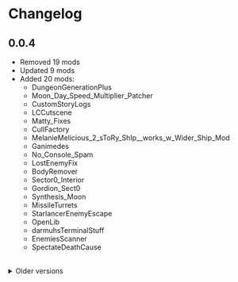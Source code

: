 <!-- markdownlint-disable MD033 -->
# Changelog

## 0.0.4

- Removed 19 mods
- Updated 9 mods
- Added 20 mods:
  - DungeonGenerationPlus
  - Moon_Day_Speed_Multiplier_Patcher
  - CustomStoryLogs
  - LCCutscene
  - Matty_Fixes
  - CullFactory
  - MelanieMelicious_2_sToRy_ShIp__works_w_Wider_Ship_Mod
  - Ganimedes
  - No_Console_Spam
  - LostEnemyFix
  - BodyRemover
  - Sector0_Interior
  - Gordion_Sect0
  - Synthesis_Moon
  - MissileTurrets
  - StarlancerEnemyEscape
  - OpenLib
  - darmuhsTerminalStuff
  - EnemiesScanner
  - SpectateDeathCause

<br>

<details>
<summary>Older versions</summary>

## 0.0.3

- Removed 13 mods
- Updated 4 mods
- Added 2 mods:
  - CozyImprovements
  - PathfindingLib

## 0.0.2

- Added 4 mods:
  - ReverbTriggerFix
  - RestoreMapper
  - RuntimeIcons
  - ProblematicPilotry
- Updated 7 mods

## 0.0.1

- Initial release

</details>
